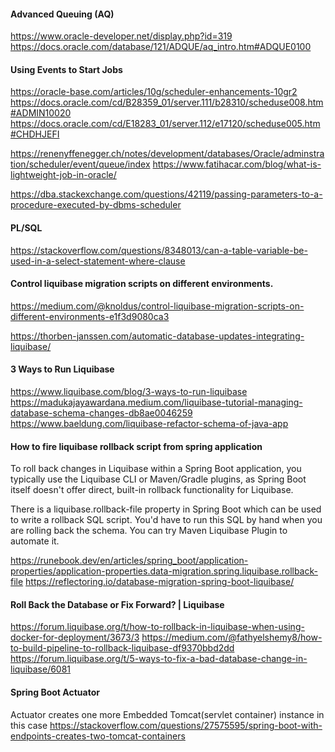#### Advanced Queuing (AQ)
https://www.oracle-developer.net/display.php?id=319
https://docs.oracle.com/database/121/ADQUE/aq_intro.htm#ADQUE0100

#### Using Events to Start Jobs
https://oracle-base.com/articles/10g/scheduler-enhancements-10gr2
https://docs.oracle.com/cd/B28359_01/server.111/b28310/scheduse008.htm#ADMIN10020
https://docs.oracle.com/cd/E18283_01/server.112/e17120/scheduse005.htm#CHDHJEFI

https://renenyffenegger.ch/notes/development/databases/Oracle/adminstration/scheduler/event/queue/index
https://www.fatihacar.com/blog/what-is-lightweight-job-in-oracle/

https://dba.stackexchange.com/questions/42119/passing-parameters-to-a-procedure-executed-by-dbms-scheduler

#### PL/SQL
https://stackoverflow.com/questions/8348013/can-a-table-variable-be-used-in-a-select-statement-where-clause

#### Control liquibase migration scripts on different environments.
https://medium.com/@knoldus/control-liquibase-migration-scripts-on-different-environments-e1f3d9080ca3

https://thorben-janssen.com/automatic-database-updates-integrating-liquibase/

#### 3 Ways to Run Liquibase
https://www.liquibase.com/blog/3-ways-to-run-liquibase
https://madukajayawardana.medium.com/liquibase-tutorial-managing-database-schema-changes-db8ae0046259
https://www.baeldung.com/liquibase-refactor-schema-of-java-app

#### How to fire liquibase rollback script from spring application
To roll back changes in Liquibase within a Spring Boot application, 
you typically use the Liquibase CLI or Maven/Gradle plugins, 
as Spring Boot itself doesn't offer direct, built-in rollback functionality for Liquibase.

There is a liquibase.rollback-file property in Spring Boot 
which can be used to write a rollback SQL script. 
You'd have to run this SQL by hand when you are rolling back the schema. 
You can try Maven Liquibase Plugin to automate it.

https://runebook.dev/en/articles/spring_boot/application-properties/application-properties.data-migration.spring.liquibase.rollback-file
https://reflectoring.io/database-migration-spring-boot-liquibase/

#### Roll Back the Database or Fix Forward? | Liquibase
https://forum.liquibase.org/t/how-to-rollback-in-liquibase-when-using-docker-for-deployment/3673/3
https://medium.com/@fathyelshemy8/how-to-build-pipeline-to-rollback-liquibase-df9370bbd2dd
https://forum.liquibase.org/t/5-ways-to-fix-a-bad-database-change-in-liquibase/6081

#### Spring Boot Actuator
Actuator creates one more Embedded Tomcat(servlet container) instance in this case
https://stackoverflow.com/questions/27575595/spring-boot-with-endpoints-creates-two-tomcat-containers
